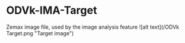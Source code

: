 # ODVk-IMA-Target
Zemax image file, used by the image analysis feature
![alt text](/ODVk Target.png "Target image")
